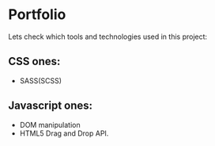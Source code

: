 # Portfolio

Lets check which tools and technologies used in this project:

## CSS ones:
- SASS(SCSS)

## Javascript ones:
- DOM manipulation
- HTML5 Drag and Drop API. 
